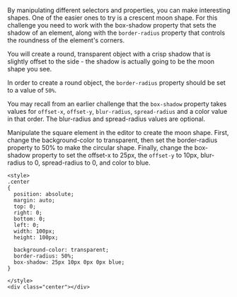 By manipulating different selectors and properties, you can make interesting shapes. 
One of the easier ones to try is a crescent moon shape. 
For this challenge you need to work with the box-shadow property that sets the shadow of an element, 
along with the `border-radius` property that controls the roundness of the element's corners.

You will create a round, transparent object with a crisp shadow that is slightly offset to the side - 
the shadow is actually going to be the moon shape you see.

In order to create a round object, the `border-radius` property should be set to a value of `50%`.

You may recall from an earlier challenge that the `box-shadow` property takes values for `offset-x`, `offset-y`, `blur-radius`, 
`spread-radius` and a color value in that order. The blur-radius and spread-radius values are optional.


Manipulate the square element in the editor to create the moon shape. First, change the background-color to transparent, 
then set the border-radius property to 50% to make the circular shape. 
Finally, change the box-shadow property to set the offset-x to 25px, the `offset-y` to 10px, blur-radius to 0, 
spread-radius to 0, and color to blue.

```
<style>
.center
{
  position: absolute;
  margin: auto;
  top: 0;
  right: 0;
  bottom: 0;
  left: 0;
  width: 100px;
  height: 100px;
  
  background-color: transparent;
  border-radius: 50%;
  box-shadow: 25px 10px 0px 0px blue; 
}

</style>
<div class="center"></div>
